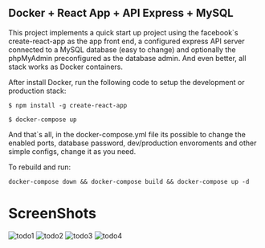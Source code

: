## Docker + React App + API Express + MySQL

This project implements a quick start up project using the facebook`s create-react-app as the app front end,
a configured express API server connected to a MySQL database (easy to change) and optionally the phpMyAdmin
preconfigured as the database admin. And even better, all stack works as Docker containers.

After install Docker, run the following code to setup the development or production stack:

````
$ npm install -g create-react-app  

$ docker-compose up
````

And that`s all, in the docker-compose.yml file its possible to change the enabled ports, database password, dev/production envoroments and other simple configs, change it as you need.


To rebuild and run:

```
docker-compose down && docker-compose build && docker-compose up -d
```

# ScreenShots
![todo1](https://user-images.githubusercontent.com/57503162/82068655-4680c780-96a0-11ea-8d2c-9eee957a4abb.jpeg)
![todo2](https://user-images.githubusercontent.com/57503162/82068656-4680c780-96a0-11ea-9f81-f9040f09f892.jpeg)
![todo3](https://user-images.githubusercontent.com/57503162/82068659-4680c780-96a0-11ea-9504-f761686af413.jpeg)
![todo4](https://user-images.githubusercontent.com/57503162/82068660-47195e00-96a0-11ea-843f-d813e0fc4ec2.jpeg)

